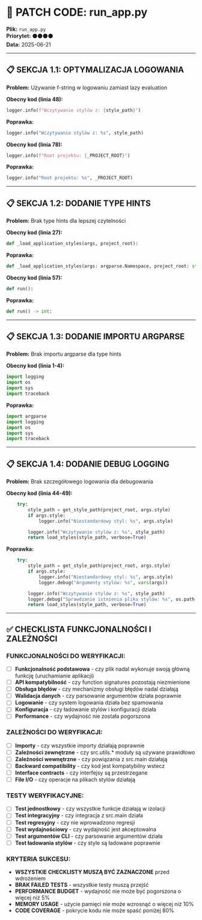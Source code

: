 # 🔧 PATCH CODE: run_app.py

**Plik:** `run_app.py`  
**Priorytet:** ⚫⚫⚫⚫  
**Data:** 2025-06-21

---

## 📋 SEKCJA 1.1: OPTYMALIZACJA LOGOWANIA

**Problem:** Używanie f-string w logowaniu zamiast lazy evaluation

**Obecny kod (linia 48):**
```python
logger.info(f"Wczytywanie stylów z: {style_path}")
```

**Poprawka:**
```python
logger.info("Wczytywanie stylów z: %s", style_path)
```

**Obecny kod (linia 78):**
```python
logger.info(f"Root projektu: {_PROJECT_ROOT}")
```

**Poprawka:**
```python
logger.info("Root projektu: %s", _PROJECT_ROOT)
```

---

## 📋 SEKCJA 1.2: DODANIE TYPE HINTS

**Problem:** Brak type hints dla lepszej czytelności

**Obecny kod (linia 27):**
```python
def _load_application_styles(args, project_root):
```

**Poprawka:**
```python
def _load_application_styles(args: argparse.Namespace, project_root: str) -> str:
```

**Obecny kod (linia 57):**
```python
def run():
```

**Poprawka:**
```python
def run() -> int:
```

---

## 📋 SEKCJA 1.3: DODANIE IMPORTU ARGPARSE

**Problem:** Brak importu argparse dla type hints

**Obecny kod (linia 1-4):**
```python
import logging
import os
import sys
import traceback
```

**Poprawka:**
```python
import argparse
import logging
import os
import sys
import traceback
```

---

## 📋 SEKCJA 1.4: DODANIE DEBUG LOGGING

**Problem:** Brak szczegółowego logowania dla debugowania

**Obecny kod (linia 44-49):**
```python
    try:
        style_path = get_style_path(project_root, args.style)
        if args.style:
            logger.info("Niestandardowy styl: %s", args.style)

        logger.info("Wczytywanie stylów z: %s", style_path)
        return load_styles(style_path, verbose=True)
```

**Poprawka:**
```python
    try:
        style_path = get_style_path(project_root, args.style)
        if args.style:
            logger.info("Niestandardowy styl: %s", args.style)
            logger.debug("Argumenty stylów: %s", vars(args))

        logger.info("Wczytywanie stylów z: %s", style_path)
        logger.debug("Sprawdzanie istnienia pliku stylów: %s", os.path.exists(style_path))
        return load_styles(style_path, verbose=True)
```

---

## ✅ CHECKLISTA FUNKCJONALNOŚCI I ZALEŻNOŚCI

### **FUNKCJONALNOŚCI DO WERYFIKACJI:**

- [ ] **Funkcjonalność podstawowa** - czy plik nadal wykonuje swoją główną funkcję (uruchamianie aplikacji)
- [ ] **API kompatybilność** - czy function signatures pozostają niezmienione
- [ ] **Obsługa błędów** - czy mechanizmy obsługi błędów nadal działają
- [ ] **Walidacja danych** - czy parsowanie argumentów działa poprawnie
- [ ] **Logowanie** - czy system logowania działa bez spamowania
- [ ] **Konfiguracja** - czy ładowanie stylów i konfiguracji działa
- [ ] **Performance** - czy wydajność nie została pogorszona

### **ZALEŻNOŚCI DO WERYFIKACJI:**

- [ ] **Importy** - czy wszystkie importy działają poprawnie
- [ ] **Zależności zewnętrzne** - czy src.utils.* moduły są używane prawidłowo
- [ ] **Zależności wewnętrzne** - czy powiązania z src.main działają
- [ ] **Backward compatibility** - czy kod jest kompatybilny wstecz
- [ ] **Interface contracts** - czy interfejsy są przestrzegane
- [ ] **File I/O** - czy operacje na plikach stylów działają

### **TESTY WERYFIKACYJNE:**

- [ ] **Test jednostkowy** - czy wszystkie funkcje działają w izolacji
- [ ] **Test integracyjny** - czy integracja z src.main działa
- [ ] **Test regresyjny** - czy nie wprowadzono regresji
- [ ] **Test wydajnościowy** - czy wydajność jest akceptowalna
- [ ] **Test argumentów CLI** - czy parsowanie argumentów działa
- [ ] **Test ładowania stylów** - czy style są ładowane poprawnie

### **KRYTERIA SUKCESU:**

- **WSZYSTKIE CHECKLISTY MUSZĄ BYĆ ZAZNACZONE** przed wdrożeniem
- **BRAK FAILED TESTS** - wszystkie testy muszą przejść
- **PERFORMANCE BUDGET** - wydajność nie może być pogorszona o więcej niż 5%
- **MEMORY USAGE** - użycie pamięci nie może wzrosnąć o więcej niż 10%
- **CODE COVERAGE** - pokrycie kodu nie może spaść poniżej 80%